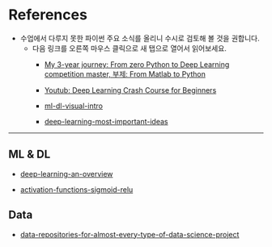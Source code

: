 # References

- 수업에서 다루지 못한 파이썬 주요 소식를 올리니 수시로 검토해 볼 것을 권합니다.  
  - 다음 링크를 오른쪽 마우스 클릭으로 새 탭으로 열어서 읽어보세요.  
    - [My 3-year journey: From zero Python to Deep Learning competition master, 부제: From Matlab to Python](https://towardsdatascience.com/my-3-year-journey-from-zero-python-to-deep-learning-competition-master-6605c188eec7)
    
    - [Youtub: Deep Learning Crash Course for Beginners](https://www.youtube.com/watch?v=VyWAvY2CF9c&feature=youtu.be)
    
    - [ml-dl-visual-intro](https://www.infoq.com/presentations/ml-dl-visual-intro/)
    
    - [deep-learning-most-important-ideas](https://dennybritz.com/blog/deep-learning-most-important-ideas/)

---
## ML & DL

  - [deep-learning-an-overview](https://becominghuman.ai/deep-learning-an-overview-5f40feb15d1e)  

  - [activation-functions-sigmoid-relu](https://medium.com/@himanshuxd/activation-functions-sigmoid-relu-leaky-relu-and-softmax-basics-for-neural-networks-and-deep-8d9c70eed91e)  


## Data

* [data-repositories-for-almost-every-type-of-data-science-project](https://towardsdatascience.com/data-repositories-for-almost-every-type-of-data-science-project-7aa2f98128b)  

